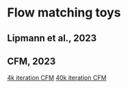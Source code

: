 # Flow matching toys

## Lipmann et al., 2023

## CFM, 2023
[4k iteration CFM]('moon_fm_old.png')
[40k iteration CFM]('moon_fm.png')
